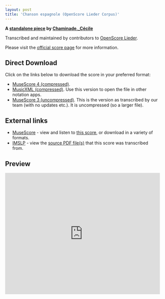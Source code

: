 ```yaml
---
layout: post
title: 'Chanson espagnole (OpenScore Lieder Corpus)'
---
```


__A [standalone piece](https://fourscoreandmore.org/openscore/lieder/Chaminade,_C%C3%A9cile/_/) by [Chaminade,_Cécile](https://fourscoreandmore.org/openscore/lieder/Chaminade,_C%C3%A9cile)__

Transcribed and maintained by contributors to [OpenScore Lieder].

Please visit the [official score page] for more information.

[official score page]: https://musescore.com/openscore-lieder-corpus/scores/6312216
[OpenScore Lieder]: https://musescore.com/openscore-lieder-corpus

## Direct Download

Click on the links below to download the score in your preferred format:
- [MuseScore 4 (compressed)](https://fourscoreandmore.org/openscore/lieder/Chaminade,_C%C3%A9cile/_/Chanson_espagnole.mscz).
- [MusicXML (compressed)](https://fourscoreandmore.org/openscore/lieder/Chaminade,_C%C3%A9cile/_/Chanson_espagnole.mxl). Use this version to open the file in other notation apps.
- [MuseScore 3 (uncompressed)](https://raw.githubusercontent.com/OpenScore/Lieder/refs/heads/main/scores/Chaminade,_C%C3%A9cile/_/Chanson_espagnole/lc6312216.mscx). This is the version as transcribed by our team (with no updates etc.). It is uncompressed (so a larger file).

## External links

- [MuseScore] - view and listen to [this score][MuseScore], or download in a variety of formats.
- [IMSLP] - view the [source PDF file(s)][IMSLP] that this score was transcribed from.

[MuseScore]: https://musescore.com/score/6312216
[IMSLP]: https://imslp.org/wiki/Special:ReverseLookup/154289

## Preview

<iframe width="100%" height="394" src="https://musescore.com/openscore-lieder-corpus/scores/6312216/embed" frameborder="0" allowfullscreen allow="autoplay; fullscreen"></iframe>

